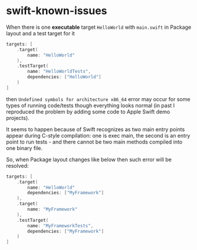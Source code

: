 # swift-known-issues

When there is one **executable** target `HelloWorld` with `main.swift` in Package layout and a test target for it
```swift
targets: [
    .target(
        name: "HelloWorld"
    ),
    .testTarget(
        name: "HelloWorldTests",
        dependencies: ["HelloWorld"]
    )
]
```
then `Undefined symbols for architecture x86_64` error may occur for some types of running code/tests though everything looks normal (in past I reproduced the problem by adding some code to Apple Swift demo projects).  

It seems to happen because of Swift recognizes as two main entry points appear during C-style compilation: one is exec main, the second is an entry point to run tests - and there cannot be two main methods compiled into one binary file.

So, when Package layout changes like below then such error will be resolved:
```swift
targets: [
    .target(
        name: "HelloWorld"
        dependencies: ["MyFramework"]
    ),
    .target(
        name: "MyFramework"
    ),
    .testTarget(
        name: "MyFrameworkTests",
        dependencies: ["MyFramework"]
    )
]

```
